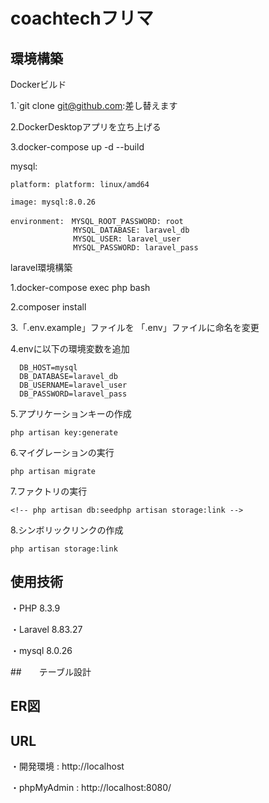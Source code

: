 # coachtechフリマ

## 環境構築

Dockerビルド

  1.`git clone git@github.com:差し替えます

  2.DockerDesktopアプリを立ち上げる

  3.docker-compose up -d --build

  mysql:

    platform: platform: linux/amd64

    image: mysql:8.0.26

    environment:　MYSQL_ROOT_PASSWORD: root
                  MYSQL_DATABASE: laravel_db
                  MYSQL_USER: laravel_user
                  MYSQL_PASSWORD: laravel_pass

laravel環境構築

  1.docker-compose exec php bash

  2.composer install

  3.「.env.example」ファイルを 「.env」ファイルに命名を変更

  4.envに以下の環境変数を追加

      DB_HOST=mysql
      DB_DATABASE=laravel_db
      DB_USERNAME=laravel_user
      DB_PASSWORD=laravel_pass

  5.アプリケーションキーの作成

    php artisan key:generate
  6.マイグレーションの実行

    php artisan migrate
  7.ファクトリの実行

    <!-- php artisan db:seedphp artisan storage:link -->
  8.シンボリックリンクの作成

    php artisan storage:link

## 使用技術

・PHP 8.3.9

・Laravel 8.83.27

・mysql 8.0.26

##　　テーブル設計



## ER図



## URL

・開発環境 : http://localhost

・phpMyAdmin : http://localhost:8080/
